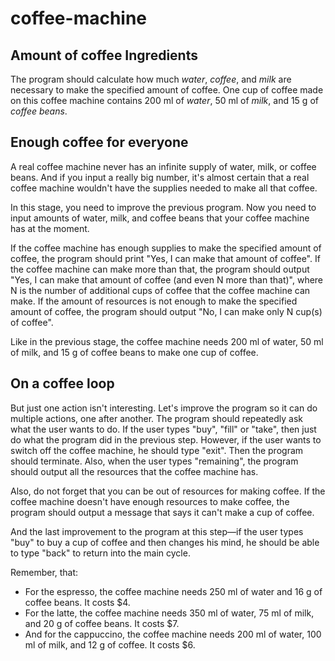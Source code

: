 # coffee-machine

## Amount of coffee Ingredients

The program should calculate how much _water_, _coffee_, 
and _milk_ are necessary to make the specified amount 
of coffee. One cup of coffee made on this coffee machine 
contains 200 ml of _water_, 50 ml of _milk_, and 15 g of 
_coffee beans_.

## Enough coffee for everyone

A real coffee machine never has an infinite supply of water, 
milk, or coffee beans. And if you input a really big number, 
it's almost certain that a real coffee machine wouldn't have 
the supplies needed to make all that coffee.

In this stage, you need to improve the previous program. Now 
you need to input amounts of water, milk, and coffee beans 
that your coffee machine has at the moment.

If the coffee machine has enough supplies to make the specified 
amount of coffee, the program should print "Yes, I can make that 
amount of coffee". If the coffee machine can make more than that, 
the program should output "Yes, I can make that amount of coffee 
(and even N more than that)", where N is the number of additional 
cups of coffee that the coffee machine can make. If the amount 
of resources is not enough to make the specified amount of coffee, 
the program should output "No, I can make only N cup(s) of coffee".

Like in the previous stage, the coffee machine needs 200 ml of 
water, 50 ml of milk, and 15 g of coffee beans to make one cup 
of coffee.

## On a coffee loop

But just one action isn't interesting. Let's improve the program
so it can do multiple actions, one after another. The program 
should repeatedly ask what the user wants to do. If the user types 
"buy", "fill" or "take", then just do what the program did in
the previous step. However, if the user wants to switch off 
the coffee machine, he should type "exit". Then the program 
should terminate. Also, when the user types "remaining", the 
program should output all the resources that the coffee machine has.

Also, do not forget that you can be out of resources for making
coffee. If the coffee machine doesn't have enough resources to 
make coffee, the program should output a message that says it 
can't make a cup of coffee.

And the last improvement to the program at this step—if the user 
types "buy" to buy a cup of coffee and then changes his mind, he 
should be able to type "back" to return into the main cycle.

Remember, that:
* For the espresso, the coffee machine needs 250 ml of water and 
  16 g of coffee beans. It costs $4.
* For the latte, the coffee machine needs 350 ml of water, 75 ml 
  of milk, and 20 g of coffee beans. It costs $7.
* And for the cappuccino, the coffee machine needs 200 ml of water,
  100 ml of milk, and 12 g of coffee. It costs $6.
 